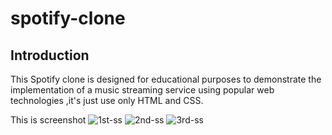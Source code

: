 # spotify-clone
## Introduction

This Spotify clone is designed for educational purposes to demonstrate the implementation of a music streaming service using popular web technologies ,it's just use only HTML and CSS.

This is screenshot 
![1st-ss](https://github.com/nehamehto555/spotify-clone/assets/152912304/aa7a1d68-08f7-483b-8755-c74b2debc464)
![2nd-ss](https://github.com/nehamehto555/spotify-clone/assets/152912304/12a7fd47-ccf1-450f-9798-bf62490d9210)
![3rd-ss](https://github.com/nehamehto555/spotify-clone/assets/152912304/bfe000f8-c356-44af-b616-52b7a20334de)

